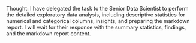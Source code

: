 Thought: I have delegated the task to the Senior Data Scientist to perform the detailed exploratory data analysis, including descriptive statistics for numerical and categorical columns, insights, and preparing the markdown report. I will wait for their response with the summary statistics, findings, and the markdown report content.
